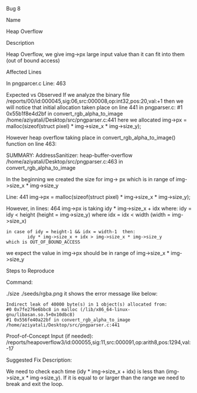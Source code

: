Bug 8

Name 

Heap Overflow 

Description 

Heap Overflow, we give img->px large input value than it can fit into them (out of bound access) 

Affected Lines 

In pngparcer.c Line: 463

Expected vs Observed 
If we analyze the binary file /reports/00/id:000045,sig:06,src:000008,op:int32,pos:20,val:+1
then we will notice that initial allocation taken place on line 441 in pngparser.c:
    #1 0x55b1f8e4d2bf in convert_rgb_alpha_to_image /home/aziyatali/Desktop/src/pngparser.c:441
here we allocated   img->px = malloc(sizeof(struct pixel) * img->size_x * img->size_y);

However heap overflow taking place in convert_rgb_alpha_to_image() function on line 463:

SUMMARY: AddressSanitizer: heap-buffer-overflow /home/aziyatali/Desktop/src/pngparser.c:463 in convert_rgb_alpha_to_image

In the beginning we created the size for img-> px which is in range of img->size_x * img->size_y 

Line: 441 
img->px = malloc(sizeof(struct pixel) * img->size_x * img->size_y);

However, in lines: 464 img->px is taking 
			idy * img->size_x + idx
	where: idy = idy < height (height = img->size_y)
	where  idx = idx < width (width = img->size_x)
	
	in case of idy = height-1 && idx = width-1  then:
			idy * img->size_x + idx > img->size_x * img->size_y
	which is OUT_OF_BOUND_ACCESS

we expect the value in img->px should be in range of img->size_x * img->size_y
			

Steps to Reproduce 

Command: 

./size ./seeds/rgba.png 
it shows the error message like below:

    Indirect leak of 40000 byte(s) in 1 object(s) allocated from:
    #0 0x7fe276e6bbc8 in malloc (/lib/x86_64-linux-gnu/libasan.so.5+0x10dbc8)
    #1 0x556fe40a22bf in convert_rgb_alpha_to_image /home/aziyatali/Desktop/src/pngparser.c:441

Proof-of-Concept Input (if needed): 
/reports/heapoverflow3/id:000055,sig:11,src:000091,op:arith8,pos:1294,val:-17

 

Suggested Fix Description: 

We need to check each time (idy * img->size_x + idx) is less than (img->size_x * img->size_y). 
If it is equal to or larger than the range we need to break and exit the loop. 

